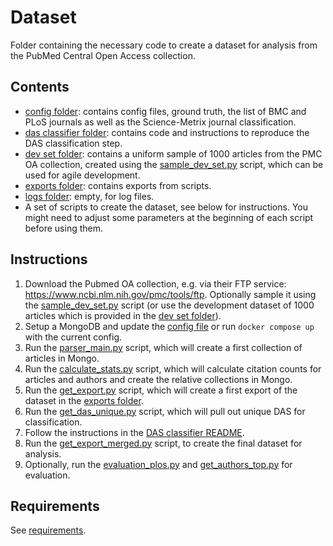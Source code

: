 # Dataset

Folder containing the necessary code to create a dataset for analysis from the PubMed Central Open Access collection.

## Contents

* [config folder](config): contains config files, ground truth, the list of BMC and PLoS journals as well as the Science-Metrix journal classification.
* [das classifier folder](das_classifier): contains code and instructions to reproduce the DAS classification step.
* [dev set folder](dev_set): contains a uniform sample of 1000 articles from the PMC OA collection, created using the [sample_dev_set.py](sample_dev_set.py) script, which can be used for agile development.
* [exports folder](exports): contains exports from scripts.
* [logs folder](logs): empty, for log files.
* A set of scripts to create the dataset, see below for instructions. You might need to adjust some parameters at the beginning of each script before using them.

## Instructions

1. Download the Pubmed OA collection, e.g. via their FTP service: https://www.ncbi.nlm.nih.gov/pmc/tools/ftp. Optionally sample it using the [sample_dev_set.py](sample_dev_set.py) script (or use the development dataset of 1000 articles which is provided in the [dev set folder](dev_set)).
2. Setup a MongoDB and update the [config file](config/config.conf) or run `docker compose up` with the current config.
3. Run the [parser_main.py](parser_main.py) script, which will create a first collection of articles in Mongo.
4. Run the [calculate_stats.py](calculate_stats.py) script, which will calculate citation counts for articles and authors and create the relative collections in Mongo.
5. Run the [get_export.py](get_export.py) script, which will create a first export of the dataset in the [exports folder](exports).
6. Run the [get_das_unique.py](get_das_unique.py) script, which will pull out unique DAS for classification.
7. Follow the instructions in the [DAS classifier README](das_classifier/README.md).
8. Run the [get_export_merged.py](get_export_merged.py) script, to create the final dataset for analysis.
9. Optionally, run the [evaluation_plos.py](evaluation_plos.py) and [get_authors_top.py](get_authors_top.py) for evaluation.

## Requirements

See [requirements](../requirements.txt).